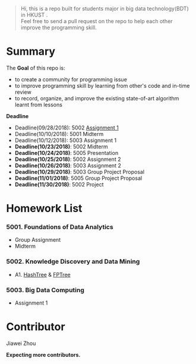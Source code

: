 >Hi, this is a repo built for students major in big data technology(BDT) in HKUST .  \
> Feel free to send a pull request on the repo to help each other improve the programming skill.

# Summary
The **Goal** of this repo is:
- to create a community for programming issue
- to improve programming skill by learning from other's code and  in-time review
- to record, organize, and improve the existing state-of-art algorithm learnt from lessons

**Deadline**
- Deadline(09/28/2018): 5002 [Assignment 1](https://github.com/sysu-zjw/Big-Data-Technology-Homework/blob/master/5002/A1/MSBD5002_Assignment_1.pdf) 
- Deadline(10/10/2018): 5001 Midterm
- Deadline(10/12/2018): 5003 Assignment 1
- **Deadline(10/23/2018)**: 5002 Midterm
- **Deadline(10/24/2018)**: 5005 Presentation
- **Deadline(10/25/2018)**: 5002 Assignment 2
- **Deadline(10/26/2018)**: 5003 Assignment 2
- **Deadline(10/29/2018)**: 5003 Group Project Proposal
- **Deadline(11/01/2018)**: 5005 Group Project Proposal
- **Deadline(11/30/2018)**: 5002 Project







# Homework List
### 5001. Foundations of Data Analytics
- Group Assignment
- Midterm

### 5002. Knowledge Discovery and Data Mining
- A1. [HashTree](https://github.com/sysu-zjw/Big-Data-Technology-Homework/tree/master/5002/A1/Q1) & [FPTree](https://github.com/sysu-zjw/Big-Data-Technology-Homework/tree/master/5002/A1/Q2)

### 5003. Big Data Computing
- Assignment 1 

# Contributor
Jiawei Zhou

**Expecting more contributors.**

